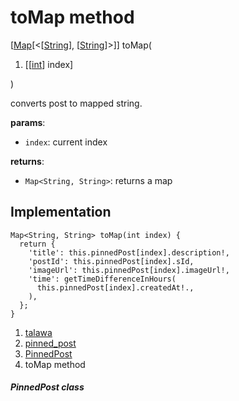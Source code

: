 
<div>

# toMap method

</div>


[[Map](https://api.flutter.dev/flutter/dart-core/Map-class.html)[\<[[String](https://api.flutter.dev/flutter/dart-core/String-class.html)],
[[String](https://api.flutter.dev/flutter/dart-core/String-class.html)]\>]]
toMap(

1.  [[[int](https://api.flutter.dev/flutter/dart-core/int-class.md)]
    index]

)



converts post to mapped string.

**params**:

-   `index`: current index

**returns**:

-   `Map<String, String>`: returns a map



## Implementation

``` language-dart
Map<String, String> toMap(int index) {
  return {
    'title': this.pinnedPost[index].description!,
    'postId': this.pinnedPost[index].sId,
    'imageUrl': this.pinnedPost[index].imageUrl!,
    'time': getTimeDifferenceInHours(
      this.pinnedPost[index].createdAt!.,
    ),
  };
}
```







1.  [talawa](../../index.md)
2.  [pinned_post](../../widgets_pinned_post/)
3.  [PinnedPost](../../widgets_pinned_post/PinnedPost-class.md)
4.  toMap method

##### PinnedPost class







